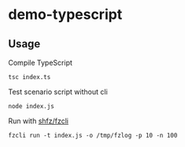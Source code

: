 # demo-typescript

## Usage

Compile TypeScript

```
tsc index.ts
```

Test scenario script without cli

```
node index.js
```

Run with [shfz/fzcli](https://github.com/shfz/fzcli)

```
fzcli run -t index.js -o /tmp/fzlog -p 10 -n 100
```
